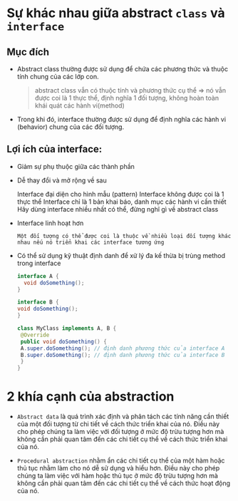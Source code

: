 # Sự khác nhau giữa abstract `class` và `interface`

## Mục đích

* Abstract class thường được sử dụng để chứa các phương thức và thuộc tính chung của các lớp con. 

  > abstract class vẫn có thuộc tính và phương thức cụ thể 
  > => nó vẫn được coi là 1 thực thể, định nghĩa 1 đối tượng, không hoàn toàn khái quát các hành vi(method)

* Trong khi đó, interface thường được sử dụng để định nghĩa các hành vi (behavior) chung của các đối tượng.

## Lợi ích của interface:

* Giảm sự phụ thuộc giữa các thành phần
* Dễ thay đổi và mở rộng về sau

    
    Interface đại diện cho hình mẫu (pattern)
    Interface không được coi là 1 thực thể
    Interface chỉ là 1 bản khai báo, danh mục các hành vi cần thiết
    Hãy dùng interface nhiều nhất có thể, đừng nghĩ gì về abstract class

* Interface linh hoạt hơn

    `Một đối tượng có thể được coi là thuộc về nhiều loại đối tượng khác nhau nếu nó triển khai các interface tương ứng`

* Có thể sử dụng kỹ thuật định danh để xử lý đa kế thừa bị trùng method trong interface

  ````java
  interface A {
    void doSomething();
  }

  interface B {
  void doSomething();
  }

  class MyClass implements A, B {
   @Override
   public void doSomething() {
   A.super.doSomething(); // định danh phương thức của interface A
   B.super.doSomething(); // định danh phương thức của interface B
   }
  }
  ````

# 2 khía cạnh của abstraction

- `Abstract data` là quá trình xác định và phân tách các tính năng cần thiết của một đối tượng từ chi tiết về cách thức
  triển khai của nó. Điều này cho phép chúng ta làm việc với đối tượng ở mức độ trừu tượng hơn mà không cần phải quan
  tâm đến các chi tiết cụ thể về cách thức triển khai của nó.

- `Procedural abstraction` nhằm ẩn các chi tiết cụ thể của một hàm hoặc thủ tục nhằm làm cho nó dễ sử dụng và hiểu hơn.
  Điều này cho phép chúng ta làm việc với hàm hoặc thủ tục ở mức độ trừu tượng hơn mà không cần phải quan tâm đến các chi
  tiết cụ thể về cách thức hoạt động của nó.



